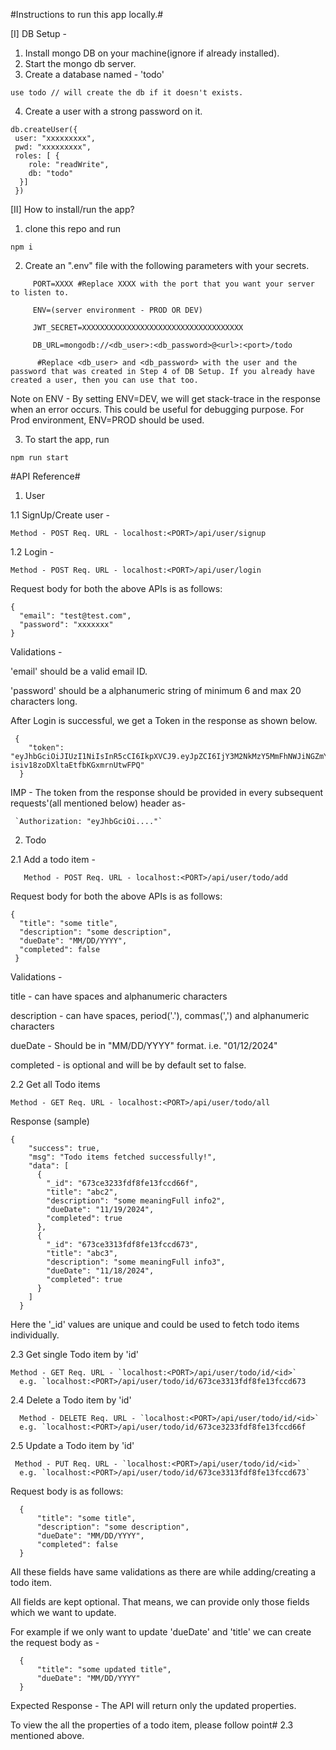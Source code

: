 #Instructions to run this app locally.#

[I] DB Setup - 
  1. Install mongo DB on your machine(ignore if already installed).
  2. Start the mongo db server.
  3. Create a database named - 'todo'

    use todo // will create the db if it doesn't exists.
     
  4. Create a user with a strong password on it.

    db.createUser({
     user: "xxxxxxxxx",
     pwd: "xxxxxxxxx",
     roles: [ { 
        role: "readWrite",
        db: "todo" 
      }]
     })

[II] How to install/run the app?
  1. clone this repo and run 

    npm i
  2. Create an ".env" file with the following parameters with your secrets.

```
     PORT=XXXX #Replace XXXX with the port that you want your server to listen to.

     ENV=(server environment - PROD OR DEV)

     JWT_SECRET=XXXXXXXXXXXXXXXXXXXXXXXXXXXXXXXXXXXX

     DB_URL=mongodb://<db_user>:<db_password>@<url>:<port>/todo

      #Replace <db_user> and <db_password> with the user and the password that was created in Step 4 of DB Setup. If you already have created a user, then you can use that too.

```
   
  Note on ENV - 
  By setting ENV=DEV, we will get stack-trace in the response when an error occurs. 
  This could be useful for debugging purpose.
  For Prod environment, ENV=PROD should be used.

  3. To start the app, run

    npm run start


#API Reference#
1. User

1.1 SignUp/Create user - 

    Method - POST Req. URL - localhost:<PORT>/api/user/signup

1.2 Login -

    Method - POST Req. URL - localhost:<PORT>/api/user/login
Request body for both the above APIs is as follows:

    {
      "email": "test@test.com",
      "password": "xxxxxxx"
    }

Validations - 

'email' should be a valid email ID.

'password' should be a alphanumeric string of minimum 6 and max 20 characters long.
      
After Login is successful, we get a Token in the response as shown below.

     {
        "token": "eyJhbGciOiJIUzI1NiIsInR5cCI6IkpXVCJ9.eyJpZCI6IjY3M2NkMzY5MmFhNWJiNGZmY2RhZTczMyIsImlhdCI6MTczMjA0MTUxOSwiZXhwIjoxNzMyMzAwNzE5fQ.fKntxJpjHbVCO-isiv18zoDXltaEtfbKGxmrnUtwFPQ"
      }
IMP - The token from the response should be provided in every subsequent requests'(all mentioned below) header as-

     `Authorization: "eyJhbGciOi...."`
    

2. Todo

2.1 Add a todo item - 

       Method - POST Req. URL - localhost:<PORT>/api/user/todo/add
Request body for both the above APIs is as follows:

    {
      "title": "some title",
      "description": "some description",
      "dueDate": "MM/DD/YYYY",
      "completed": false
     }
Validations - 

title - can have spaces and alphanumeric characters

description - can have spaces, period('.'), commas(',') and alphanumeric characters

dueDate - Should be in "MM/DD/YYYY" format. i.e. "01/12/2024"

completed - is optional and will be by default set to false.   
  

2.2 Get all Todo items

    Method - GET Req. URL - localhost:<PORT>/api/user/todo/all
      
Response (sample)

    {
        "success": true,
        "msg": "Todo items fetched successfully!",
        "data": [
          {
            "_id": "673ce3233fdf8fe13fccd66f",
            "title": "abc2",
            "description": "some meaningFull info2",
            "dueDate": "11/19/2024",
            "completed": true
          },
          {
            "_id": "673ce3313fdf8fe13fccd673",
            "title": "abc3",
            "description": "some meaningFull info3",
            "dueDate": "11/18/2024",
            "completed": true
          }
        ]
      }
      
  
Here the '_id' values are unique and could be used to fetch todo items individually.


2.3 Get single Todo item by 'id'      
      
  
    Method - GET Req. URL - `localhost:<PORT>/api/user/todo/id/<id>`
      e.g. `localhost:<PORT>/api/user/todo/id/673ce3313fdf8fe13fccd673
    
2.4 Delete a Todo item by 'id'
      
      Method - DELETE Req. URL - `localhost:<PORT>/api/user/todo/id/<id>`
      e.g. `localhost:<PORT>/api/user/todo/id/673ce3233fdf8fe13fccd66f

2.5 Update a Todo item by 'id'
      
     Method - PUT Req. URL - `localhost:<PORT>/api/user/todo/id/<id>`
      e.g. `localhost:<PORT>/api/user/todo/id/673ce3313fdf8fe13fccd673`
    
Request body is as follows:
      
      
      {
          "title": "some title",
          "description": "some description",
          "dueDate": "MM/DD/YYYY",
          "completed": false
      }
      
      
  
  All these fields have same validations as there are while adding/creating a todo item.
  
  All fields are kept optional. That means, we can provide only those fields which we want to update. 
  
  
  For example if we only want to update 'dueDate' and 'title' we can create the request body as -

      
      {
          "title": "some updated title",
          "dueDate": "MM/DD/YYYY"
      }
      
Expected Response - The API will return only the updated properties. 

To view the all the properties of a todo item, please follow point# 2.3 mentioned above.

